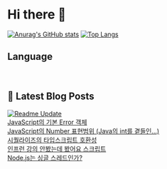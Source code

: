 # Hi there 👋

[![Anurag's GitHub stats](https://github-readme-stats.vercel.app/api?username=fullth)](https://github.com/anuraghazra/github-readme-stats)
[![Top Langs](https://github-readme-stats.vercel.app/api/top-langs/?username=fullth&layout=compact&hide=r,jupyter%20notebook,c%23&exclude_repo=roharui.github.io)](https://github.com/anuraghazra/github-readme-stats)

## Language

<p>
  <img alt="" src= "https://img.shields.io/badge/Node.js-339933?style=flat-square&logo=Node.js&logoColor=green"/>
  <img alt="" src= "https://img.shields.io/badge/TypeScript-black?logo=typescript&logoColor=blue"/>
  <img alt="" src= "https://img.shields.io/badge/JavaScript-F7DF1E?style=flat-square&logo=JavaScript&logoColor=white"/> 
</p>

## 📕 Latest Blog Posts
[![Readme Update](https://github.com/fullth/fullth/actions/workflows/main.yml/badge.svg)](https://github.com/fullth/fullth/actions/workflows/main.yml)</br>
<a href=https://fullth.tistory.com/entry/JavaScript-Error>JavaScript의 기본 Error 객체</a></br><a href=https://fullth.tistory.com/entry/JavaScript%EC%9D%98-Number-%ED%91%9C%ED%98%84%EB%B2%94%EC%9C%84-Java%EC%9D%98-int%EB%A5%BC-%EA%B3%81%EB%93%A4%EC%9D%B8%E2%80%A6>JavaScript의 Number 표현범위 (Java의 int를 곁들인&hellip;)</a></br><a href=https://fullth.tistory.com/entry/%EC%8B%9C%ED%80%84%EB%9D%BC%EC%9D%B4%EC%A6%88%EC%9D%98-%ED%83%80%EC%9E%85%EC%8A%A4%ED%81%AC%EB%A6%BD%ED%8A%B8-%ED%98%B8%ED%99%98%EC%84%B1>시퀄라이즈의 타입스크립트 호환성</a></br><a href=https://fullth.tistory.com/entry/%EC%9D%B8%ED%94%84%EB%9F%B0-%EA%B0%95%EC%9D%98-%EC%95%88%EB%B4%A4%EB%8A%94%EB%8D%B0-%EB%B4%A4%EC%96%B4%EC%9A%94-%EC%8A%A4%ED%81%AC%EB%A6%BD%ED%8A%B8>인프런 강의 안봤는데 봤어요 스크립트</a></br><a href=https://fullth.tistory.com/entry/Nodejs-Worker-threads>Node.js는 싱글 스레드인가?</a></br>